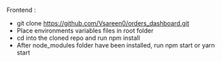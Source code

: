 Frontend :
- git clone https://github.com/Vsareen0/orders_dashboard.git
- Place environments variables files in root folder
- cd into the cloned repo and run npm install
- After node_modules folder have been installed, run npm start or yarn start
